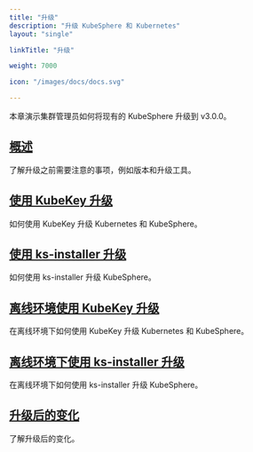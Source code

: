 ```yaml
---
title: "升级"
description: "升级 KubeSphere 和 Kubernetes"
layout: "single"

linkTitle: "升级"

weight: 7000

icon: "/images/docs/docs.svg"

---
```


本章演示集群管理员如何将现有的 KubeSphere 升级到 v3.0.0。

## [概述](../upgrade/overview/)

了解升级之前需要注意的事项，例如版本和升级工具。

## [使用 KubeKey 升级](../upgrade/upgrade-with-kubekey/)

如何使用 KubeKey 升级 Kubernetes 和 KubeSphere。

## [使用 ks-installer 升级](../upgrade/upgrade-with-ks-installer/)

如何使用 ks-installer 升级 KubeSphere。

## [离线环境使用 KubeKey 升级](../upgrade/air-gapped-upgrade-with-kubekey/)

在离线环境下如何使用 KubeKey 升级 Kubernetes 和 KubeSphere。

## [离线环境下使用 ks-installer 升级](../upgrade/air-gapped-upgrade-with-ks-installer/)

在离线环境下如何使用 ks-installer 升级 KubeSphere。

## [升级后的变化](../upgrade/what-changed/)

了解升级后的变化。
